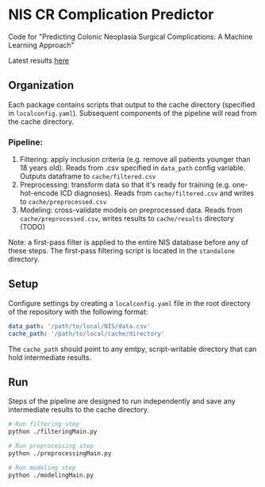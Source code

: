 # NIS CR Complication Predictor

Code for "Predicting Colonic Neoplasia Surgical Complications: A Machine Learning Approach"

Latest results [here](./results/README.md)

## Organization

Each package contains scripts that output to the cache directory (specified in `localconfig.yaml`). Subsequent
components of the pipeline will read from the cache directory.

### Pipeline:

1. Filtering: apply inclusion criteria (e.g. remove all patients younger than 18 years old). Reads from .csv specified
   in `data_path` config variable. Outputs dataframe to `cache/filtered.csv`
2. Preprocessing: transform data so that it's ready for training (e.g. one-hot-encode ICD diagnoses). Reads
   from `cache/filtered.csv` and writes to `cache/preprocessed.csv`
3. Modeling: cross-validate models on preprocessed data. Reads from `cache/preprocessed.csv`, writes results
   to `cache/results` directory (TODO)

Note: a first-pass filter is applied to the entire NIS database before any of these steps. The first-pass filtering
script is located in the `standalone` directory.

## Setup

Configure settings by creating a `localconfig.yaml` file in the root directory of the repository with the following
format:

```yaml
data_path: '/path/to/local/NIS/data.csv'
cache_path: '/path/to/local/cache/directory'
```

The `cache_path` should point to any emtpy, script-writable directory that can hold intermediate results.

## Run

Steps of the pipeline are designed to run independently and save any intermediate results to the cache directory.

```bash
# Run filtering step
python ./filteringMain.py

# Run preprocessing step
python ./preprocessingMain.py

# Run modeling step
python ./modelingMain.py
```